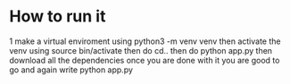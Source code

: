 # How to run it
1 make a virtual enviroment using python3 -m venv venv
then activate the venv using source bin/activate
then do cd..
then do python app.py
then download all the dependencies
once you are done with it you are good to go and again write python app.py
